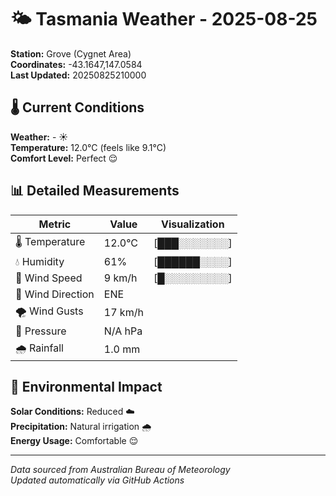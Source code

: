 # 🌤️ Tasmania Weather - 2025-08-25

**Station:** Grove (Cygnet Area)  
**Coordinates:** -43.1647,147.0584  
**Last Updated:** 20250825210000

## 🌡️ Current Conditions

**Weather:** - ☀️  
**Temperature:** 12.0°C (feels like 9.1°C)  
**Comfort Level:** Perfect 😌

## 📊 Detailed Measurements

| Metric | Value | Visualization |
|--------|-------|---------------|
| 🌡️ Temperature | 12.0°C | [███░░░░░░░] |
| 💧 Humidity | 61% | [██████░░░░] |
| 💨 Wind Speed | 9 km/h | [█░░░░░░░░░] |
| 🧭 Wind Direction | ENE | |
| 🌪️ Wind Gusts | 17 km/h | |
| 🔽 Pressure | N/A hPa | |
| 🌧️ Rainfall | 1.0 mm | |

## 🌱 Environmental Impact

**Solar Conditions:** Reduced ☁️  
**Precipitation:** Natural irrigation 🌧️  
**Energy Usage:** Comfortable 😌

---
*Data sourced from Australian Bureau of Meteorology*  
*Updated automatically via GitHub Actions*
